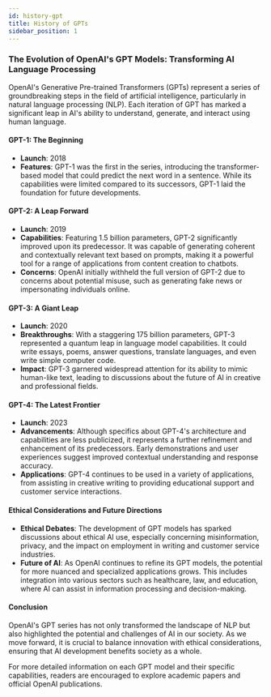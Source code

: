 ```yaml
---
id: history-gpt
title: History of GPTs
sidebar_position: 1
---
```


### The Evolution of OpenAI's GPT Models: Transforming AI Language Processing

OpenAI's Generative Pre-trained Transformers (GPTs) represent a series of groundbreaking steps in the field of artificial intelligence, particularly in natural language processing (NLP). Each iteration of GPT has marked a significant leap in AI's ability to understand, generate, and interact using human language.

#### GPT-1: The Beginning

- **Launch**: 2018
- **Features**: GPT-1 was the first in the series, introducing the transformer-based model that could predict the next word in a sentence. While its capabilities were limited compared to its successors, GPT-1 laid the foundation for future developments.

#### GPT-2: A Leap Forward

- **Launch**: 2019
- **Capabilities**: Featuring 1.5 billion parameters, GPT-2 significantly improved upon its predecessor. It was capable of generating coherent and contextually relevant text based on prompts, making it a powerful tool for a range of applications from content creation to chatbots.
- **Concerns**: OpenAI initially withheld the full version of GPT-2 due to concerns about potential misuse, such as generating fake news or impersonating individuals online.

#### GPT-3: A Giant Leap

- **Launch**: 2020
- **Breakthroughs**: With a staggering 175 billion parameters, GPT-3 represented a quantum leap in language model capabilities. It could write essays, poems, answer questions, translate languages, and even write simple computer code.
- **Impact**: GPT-3 garnered widespread attention for its ability to mimic human-like text, leading to discussions about the future of AI in creative and professional fields.

#### GPT-4: The Latest Frontier

- **Launch**: 2023
- **Advancements**: Although specifics about GPT-4's architecture and capabilities are less publicized, it represents a further refinement and enhancement of its predecessors. Early demonstrations and user experiences suggest improved contextual understanding and response accuracy.
- **Applications**: GPT-4 continues to be used in a variety of applications, from assisting in creative writing to providing educational support and customer service interactions.

#### Ethical Considerations and Future Directions

- **Ethical Debates**: The development of GPT models has sparked discussions about ethical AI use, especially concerning misinformation, privacy, and the impact on employment in writing and customer service industries.
- **Future of AI**: As OpenAI continues to refine its GPT models, the potential for more nuanced and specialized applications grows. This includes integration into various sectors such as healthcare, law, and education, where AI can assist in information processing and decision-making.

#### Conclusion

OpenAI's GPT series has not only transformed the landscape of NLP but also highlighted the potential and challenges of AI in our society. As we move forward, it is crucial to balance innovation with ethical considerations, ensuring that AI development benefits society as a whole.

For more detailed information on each GPT model and their specific capabilities, readers are encouraged to explore academic papers and official OpenAI publications.
